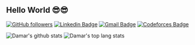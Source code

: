 ## Hello World 😎😎

[![GitHub followers](https://img.shields.io/github/followers/damarkrisnandi?label=Follow&style=social)](https://github.com/damarkrisnandi/?tab=follow) [![Linkedin Badge](https://img.shields.io/badge/-damarkrisnandi-blue?style=flat-square&logo=Linkedin&logoColor=white&link=https://www.linkedin.com/in/damarkrisnandi/)](https://www.linkedin.com/in/damarkrisnandi/) [![Gmail Badge](https://img.shields.io/badge/-damarkrisnandi1202@gmail.com-c14438?style=flat-square&logo=Gmail&logoColor=white&link=mailto:damarkrisnandi1202@gmail.com)](mailto:damarkrisnandi1202@gmail.com) [![Codeforces Badge](https://img.shields.io/badge/-malingayam-black?style=flat-square&logo=Codeforces&logoColor=white&link=https://codeforces.com/profile/malingayam)](https://codeforces.com/profile/malingayam)

![Damar's github stats](https://github-readme-stats.vercel.app/api?username=damarkrisnandi&show_icons=true&theme=gruvbox) 
![Damar's top lang stats](https://github-readme-stats.vercel.app/api/top-langs/?username=damarkrisnandi&show_icons=true&theme=gruvbox&layout=compact)
